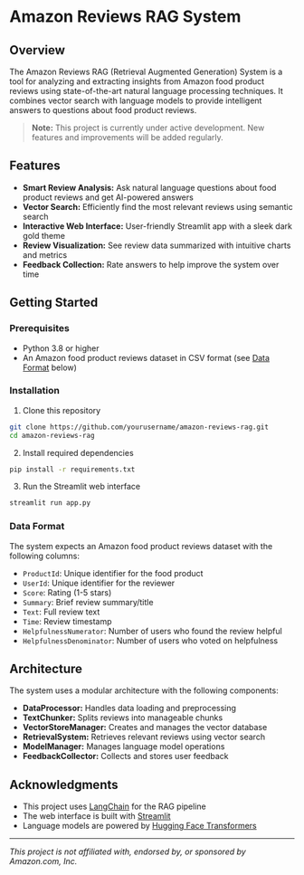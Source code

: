 # Amazon Reviews RAG System

## Overview

The Amazon Reviews RAG (Retrieval Augmented Generation) System is a tool for analyzing and extracting insights from Amazon food product reviews using state-of-the-art natural language processing techniques. It combines vector search with language models to provide intelligent answers to questions about food product reviews.

> **Note:** This project is currently under active development. New features and improvements will be added regularly.

## Features

- **Smart Review Analysis:** Ask natural language questions about food product reviews and get AI-powered answers
- **Vector Search:** Efficiently find the most relevant reviews using semantic search
- **Interactive Web Interface:** User-friendly Streamlit app with a sleek dark gold theme
- **Review Visualization:** See review data summarized with intuitive charts and metrics
- **Feedback Collection:** Rate answers to help improve the system over time

## Getting Started

### Prerequisites

- Python 3.8 or higher
- An Amazon food product reviews dataset in CSV format (see [Data Format](https://www.kaggle.com/datasets/arhamrumi/amazon-product-reviews) below)

### Installation

1. Clone this repository
```bash
git clone https://github.com/yourusername/amazon-reviews-rag.git
cd amazon-reviews-rag
```

2. Install required dependencies
```bash
pip install -r requirements.txt
```

3. Run the Streamlit web interface
```bash
streamlit run app.py
```

### Data Format

The system expects an Amazon food product reviews dataset with the following columns:
- `ProductId`: Unique identifier for the food product
- `UserId`: Unique identifier for the reviewer
- `Score`: Rating (1-5 stars)
- `Summary`: Brief review summary/title
- `Text`: Full review text
- `Time`: Review timestamp
- `HelpfulnessNumerator`: Number of users who found the review helpful
- `HelpfulnessDenominator`: Number of users who voted on helpfulness

## Architecture

The system uses a modular architecture with the following components:

- **DataProcessor:** Handles data loading and preprocessing
- **TextChunker:** Splits reviews into manageable chunks
- **VectorStoreManager:** Creates and manages the vector database
- **RetrievalSystem:** Retrieves relevant reviews using vector search
- **ModelManager:** Manages language model operations
- **FeedbackCollector:** Collects and stores user feedback

## Acknowledgments

- This project uses [LangChain](https://github.com/langchain-ai/langchain) for the RAG pipeline
- The web interface is built with [Streamlit](https://streamlit.io/)
- Language models are powered by [Hugging Face Transformers](https://huggingface.co/transformers/)

---

*This project is not affiliated with, endorsed by, or sponsored by Amazon.com, Inc.*
